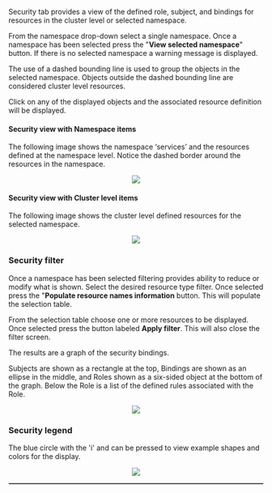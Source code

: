 
Security tab provides a view of the defined role, subject, and bindings for resources in the cluster level or selected namespace.  

From the namespace drop-down select a single namespace.  Once a namespace has been selected press the "__View selected namespace__" button. If there is no selected namespace a warning message is displayed.  

The use of a dashed bounding line is used to group the objects in the selected namespace. Objects outside the dashed bounding line are considered cluster level resources.

Click on any of the displayed objects and the associated resource definition will be displayed.

#### Security view with Namespace items

The following image shows the namespace ‘services’ and the resources defined at the namespace level.  Notice the dashed border around the resources in the namespace.

<p align="center">
  <img style="float: center;" src="https://raw.githubusercontent.com/k8svisual/vpk-docs/master/docs/images/tab_security.png">
</p>

#### Security view with Cluster level items

The following image shows the cluster level defined resources for the selected namespace.  

<p align="center">
  <img style="float: center;" src="https://raw.githubusercontent.com/k8svisual/vpk-docs/master/docs/images/tab_security2.png">
</p>

### Security filter

Once a namespace has been selected filtering provides ability to reduce or modify what is shown.  Select the desired resource type filter.  Once selected press the "__Populate resource names information__ button.  This will populate the selection table.  

From the selection table choose one or more resources to be displayed. Once selected press the button labeled __Apply filter__.  This will also close the filter screen.

The results are a graph of the security bindings.  

Subjects are shown as a rectangle at the top, Bindings are shown as an ellipse in the middle, and Roles shown as a six-sided object at the bottom of the graph.  Below the Role is a list of the defined rules associated with the Role.

<p align="center">
  <img style="float: center;" src="https://raw.githubusercontent.com/k8svisual/vpk-docs/master/docs/images/tab_security_legend.png">
</p>

### Security legend

The blue circle with the 'i' and can be pressed to view example shapes and colors for the display.

<p align="center">
  <img style="float: center;" src="https://raw.githubusercontent.com/k8svisual/vpk-docs/master/docs/images/tab_security_filter.png">
</p>

<hr style="border:1px solid #aaaaaa">



